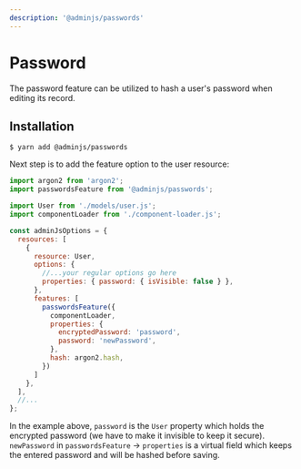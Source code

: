 ```yaml
---
description: '@adminjs/passwords'
---
```


# Password

The password feature can be utilized to hash a user's password when editing its record.

## Installation

```shell
$ yarn add @adminjs/passwords
```

Next step is to add the feature option to the user resource:

```javascript
import argon2 from 'argon2';
import passwordsFeature from '@adminjs/passwords';

import User from './models/user.js';
import componentLoader from './component-loader.js';

const adminJsOptions = {
  resources: [
    {
      resource: User,
      options: {
        //...your regular options go here
        properties: { password: { isVisible: false } },
      },
      features: [
        passwordsFeature({
          componentLoader,
          properties: {
            encryptedPassword: 'password',
            password: 'newPassword',
          },
          hash: argon2.hash,
        })
      ]
    },
  ],
  //...
};
```

In the example above, `password` is the `User` property which holds the encrypted password (we have to make it invisible to keep it secure). `newPassword` in `passwordsFeature` -> `properties` is a virtual field which keeps the entered password and will be hashed before saving.
